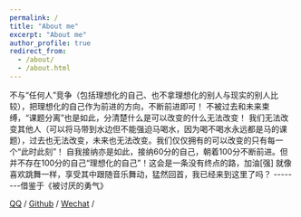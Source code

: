 ```yaml
---
permalink: /
title: "About me"
excerpt: "About me"
author_profile: true
redirect_from: 
  - /about/
  - /about.html
---
```


   不与“任何人”竞争（包括理想化的自己、也不拿理想化的别人与现实的别人比较），把理想化的自己作为前进的方向，不断前进即可！
不被过去和未来束缚，“课题分离”也是如此，分清楚什么是可以改变的什么无法改变！
我们无法改变其他人（可以将马带到水边但不能强迫马喝水，因为喝不喝水永远都是马的课题），过去也无法改变，未来也无法改变。我们仅仅拥有的可以改变的只有每一个“此时此刻”！
自我接纳亦是如此，接纳60分的自己，朝着100分不断前进。但并不存在100分的自己“理想化的自己”！这会是一条没有终点的路，加油[强]
就像喜欢跳舞一样，享受其中跟随音乐舞动，猛然回首，我已经来到这里了吗？
                                                                                                                    --------借鉴于《被讨厌的勇气》

[QQ](../images/QQ.jpg) / [Github](https://github.com/guo060528) / [Wechat](../images/wechat.jpg) /
